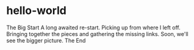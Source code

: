 # hello-world
The Big Start
A long awaited re-start. Picking up from where I left off. Bringing together the pieces and gathering the missing links.
Soon, we'll see the bigger picture.
The End
